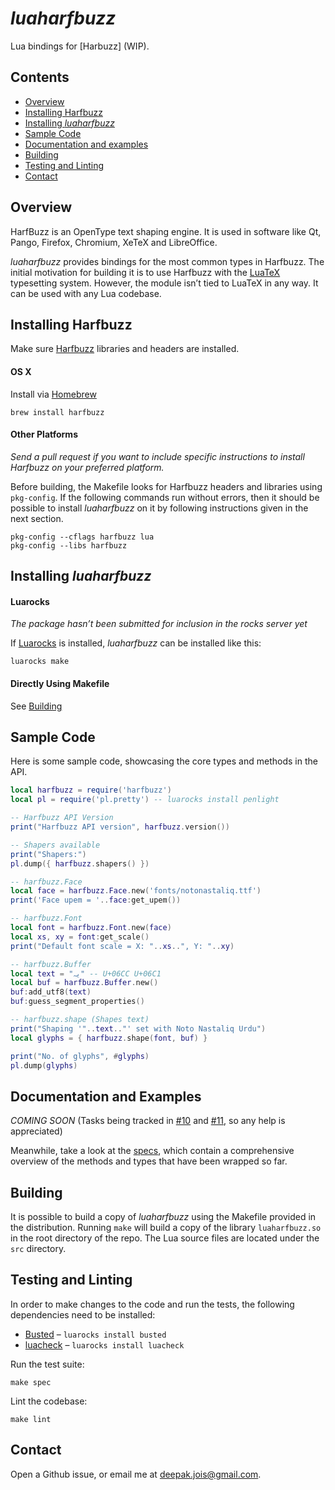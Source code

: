 # _luaharfbuzz_

Lua bindings for [Harbuzz] (WIP).

[Harfbuzz]:http://harfbuzz.org

## Contents

* [Overview](#overview)
* [Installing Harfbuzz](#installing-harfbuzz)
* [Installing _luaharfbuzz_](#installing-luaharfbuzz)
* [Sample Code](#sample-code)
* [Documentation and examples](#documentation-and-examples)
* [Building](#building)
* [Testing and Linting](#testing-and-linting)
* [Contact](#contact)

## Overview
HarfBuzz is an OpenType text shaping engine. It is used in software like Qt,
Pango, Firefox, Chromium, XeTeX and LibreOffice.

_luaharfbuzz_ provides bindings for the most common types in Harfbuzz. The
initial motivation for building it is to use Harfbuzz with the [LuaTeX]
typesetting system. However, the module isn’t tied to LuaTeX in any way. It
can be used with any Lua codebase.

[LuaTeX]:luatex.org

## Installing Harfbuzz

Make sure [Harfbuzz] libraries and headers are installed.

#### OS X

Install via [Homebrew](http://brew.sh/)

```
brew install harfbuzz
```

#### Other Platforms
_Send a pull request if you want to include specific instructions to install
Harfbuzz on your preferred platform._

Before building, the Makefile looks for Harfbuzz headers and libraries using `pkg-config`. If the following commands run without errors, then it should be possible to install _luaharfbuzz_ on it by following instructions given in the next section.

```
pkg-config --cflags harfbuzz lua
pkg-config --libs harfbuzz
```

## Installing _luaharfbuzz_

#### Luarocks
_The package hasn’t been submitted for inclusion in the rocks server yet_

If [Luarocks] is installed, _luaharfbuzz_ can be installed like this:

```
luarocks make
```

[Luarocks]: https://luarocks.org

#### Directly Using Makefile
See [Building](#building)

## Sample Code

Here is some sample code, showcasing the core types and methods in the API.

```lua
local harfbuzz = require('harfbuzz')
local pl = require('pl.pretty') -- luarocks install penlight

-- Harfbuzz API Version
print("Harfbuzz API version", harfbuzz.version())

-- Shapers available
print("Shapers:")
pl.dump({ harfbuzz.shapers() })

-- harfbuzz.Face
local face = harfbuzz.Face.new('fonts/notonastaliq.ttf')
print('Face upem = '..face:get_upem())

-- harfbuzz.Font
local font = harfbuzz.Font.new(face)
local xs, xy = font:get_scale()
print("Default font scale = X: "..xs..", Y: "..xy)

-- harfbuzz.Buffer
local text = "یہ" -- U+06CC U+06C1
local buf = harfbuzz.Buffer.new()
buf:add_utf8(text)
buf:guess_segment_properties()

-- harfbuzz.shape (Shapes text)
print("Shaping '"..text.."' set with Noto Nastaliq Urdu")
local glyphs = { harfbuzz.shape(font, buf) }

print("No. of glyphs", #glyphs)
pl.dump(glyphs)

```

## Documentation and Examples

_COMING SOON_ (Tasks being tracked in [#10] and [#11], so any help is appreciated)

[#10]: https://github.com/deepakjois/luaharfbuzz/issues/10
[#11]: https://github.com/deepakjois/luaharfbuzz/issues/10

Meanwhile, take a look at the [specs], which contain a comprehensive
overview of the methods and types that have been wrapped so far.

[specs]: https://github.com/deepakjois/luaharfbuzz/tree/master/spec

## Building
It is possible to build a copy of _luaharfbuzz_ using the Makefile provided in the distribution. Running `make` will build a copy of the library `luaharfbuzz.so` in the root directory of the repo. The Lua source files are located under the `src` directory.

## Testing and Linting
In order to make changes to the code and run the tests, the following dependencies need to be installed:

* [Busted](http://olivinelabs.com/busted/) – `luarocks install busted`
* [luacheck](luacheck.readthedocs.org) – `luarocks install luacheck`

Run the test suite:
```
make spec
```

Lint the codebase:
```
make lint
```

## Contact
Open a Github issue, or email me at <deepak.jois@gmail.com>.
